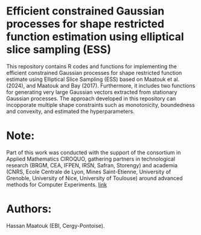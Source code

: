 # Efficient constrained Gaussian processes for shape restricted function estimation using elliptical slice sampling (ESS)
This repository contains R codes and functions for implementing the efficient constrained Gaussian processes for shape restricted function estimate using Elliptical Slice Sampling (ESS) based on Maatouk et al. (2024), and Maatouk and Bay (2017). Furthermore, it includes two functions for generating very large Gaussian vectors extracted from stationary Gaussian processes. The approach developed in this repository can incopporate multiple shape constraints such as monotonicity, boundedness and convexity, and estimated the hyperparameters. 

# Note:
Part of this work was conducted with the support of the consortium in Applied Mathematics CIROQUO, gathering partners in technological research (BRGM, CEA, IFPEN, IRSN, Safran, Storengy) and academia (CNRS, Ecole Centrale de Lyon, Mines Saint-Etienne, University of Grenoble, University of Nice, University of Toulouse) around advanced methods for Computer Experiments. [link]( https://doi.org/10.5281/zenodo.65812)

# Authors:
Hassan Maatouk (EBI, Cergy-Pontoise).
